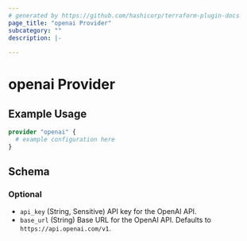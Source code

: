 ```yaml
---
# generated by https://github.com/hashicorp/terraform-plugin-docs
page_title: "openai Provider"
subcategory: ""
description: |-
  
---
```


# openai Provider



## Example Usage

```terraform
provider "openai" {
  # example configuration here
}
```

<!-- schema generated by tfplugindocs -->
## Schema

### Optional

- `api_key` (String, Sensitive) API key for the OpenAI API.
- `base_url` (String) Base URL for the OpenAI API. Defaults to `https://api.openai.com/v1`.
